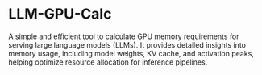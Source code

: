 # LLM-GPU-Calc

A simple and efficient tool to calculate GPU memory requirements for serving large language models (LLMs). It provides detailed insights into memory usage, including model weights, KV cache, and activation peaks, helping optimize resource allocation for inference pipelines.
